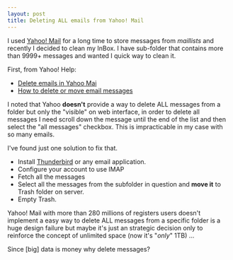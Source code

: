 ```yaml
---	
layout: post
title: Deleting ALL emails from Yahoo! Mail
---
```


I used [Yahoo! Mail](http://en.wikipedia.org/wiki/Yahoo!_Mail) for a long time to store messages from _maillists_ and recently I decided to clean my InBox. I have sub-folder that contains more than 9999+ messages and wanted I quick way to clean it. 

First, from Yahoo! Help:

* [Delete emails in Yahoo Mai](https://help.yahoo.com/kb/SLN3600.html)
* [How to delete or move email messages](https://help.yahoo.com/kb/mobile/SLN4110.html)

I noted that Yahoo **doesn't** provide a way to delete ALL messages from a folder but only the "visible" on web interface, in order to delete all messages I need scroll down the message until the end of the list and then select the "all messages" checkbox. This is impracticable in my case with so many emails. 

I've found just one solution to fix that. 

* Install [Thunderbird](http://www.mozilla.org/en-US/thunderbird/) or any email application.
* Configure your account to use IMAP
* Fetch all the messages
* Select all the messages from the subfolder in question and **move it** to Trash folder on server.
* Empty Trash.

Yahoo! Mail with more than 280 millions of registers users doesn't implement a easy way to delete ALL messages from a specific folder is a huge design failure but maybe it's just an strategic decision only to reinforce the concept of unlimited space (now it's "_only_" 1TB) ... 

Since [big] data is money why delete messages? 



